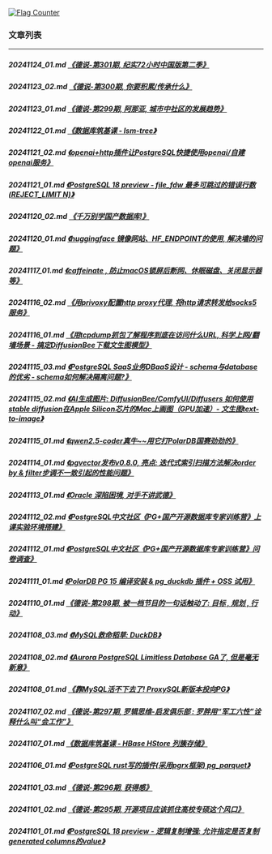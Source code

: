 <a rel="nofollow" href="http://info.flagcounter.com/h9V1"  ><img src="http://s03.flagcounter.com/count/h9V1/bg_FFFFFF/txt_000000/border_CCCCCC/columns_2/maxflags_12/viewers_0/labels_0/pageviews_0/flags_0/"  alt="Flag Counter"  border="0"  ></a>  
  
### 文章列表  
----  
##### 20241124_01.md   [《德说-第301期, 纪实72小时中国版第二季》](20241124_01.md)  
##### 20241123_02.md   [《德说-第300期, 你要积累/传承什么》](20241123_02.md)  
##### 20241123_01.md   [《德说-第299期, 阿那亚, 城市中社区的发展趋势》](20241123_01.md)  
##### 20241122_01.md   [《数据库筑基课 - lsm-tree》](20241122_01.md)  
##### 20241121_02.md   [《openai+http插件让PostgreSQL快捷使用openai/自建openai服务》](20241121_02.md)  
##### 20241121_01.md   [《PostgreSQL 18 preview - file_fdw 最多可跳过的错误行数(REJECT_LIMIT N)》](20241121_01.md)  
##### 20241120_02.md   [《千万别学国产数据库!》](20241120_02.md)  
##### 20241120_01.md   [《huggingface 镜像网站、HF_ENDPOINT的使用, 解决墙的问题》](20241120_01.md)  
##### 20241117_01.md   [《caffeinate , 防止macOS锁屏后断网、休眠磁盘、关闭显示器等》](20241117_01.md)  
##### 20241116_02.md   [《用privoxy配置http proxy代理, 将http请求转发给socks5服务》](20241116_02.md)  
##### 20241116_01.md   [《用tcpdump抓包了解程序到底在访问什么URL, 科学上网/翻墙场景 - 搞定DiffusionBee下载文生图模型》](20241116_01.md)  
##### 20241115_03.md   [《PostgreSQL SaaS业务DBaaS设计 - schema与database的优劣 - schema如何解决隔离问题?》](20241115_03.md)  
##### 20241115_02.md   [《AI生成图片: DiffusionBee/ComfyUI/Diffusers 如何使用stable diffusion在Apple Silicon芯片的Mac上画图（GPU加速）- 文生图text-to-image》](20241115_02.md)  
##### 20241115_01.md   [《qwen2.5-coder真牛~~用它打PolarDB国赛劲劲的》](20241115_01.md)  
##### 20241114_01.md   [《pgvector发布v0.8.0, 亮点: 迭代式索引扫描方法解决order by & filter步调不一致引起的性能问题》](20241114_01.md)  
##### 20241113_01.md   [《Oracle 深陷困境, 对手不讲武德》](20241113_01.md)  
##### 20241112_02.md   [《PostgreSQL中文社区《PG+国产开源数据库专家训练营》上课实验环境搭建》](20241112_02.md)  
##### 20241112_01.md   [《PostgreSQL中文社区《PG+国产开源数据库专家训练营》问卷调查》](20241112_01.md)  
##### 20241111_01.md   [《PolarDB PG 15 编译安装 & pg_duckdb 插件 + OSS 试用》](20241111_01.md)  
##### 20241110_01.md   [《德说-第298期, 被一档节目的一句话触动了: 目标 , 规划 , 行动》](20241110_01.md)  
##### 20241108_03.md   [《MySQL救命稻草: DuckDB》](20241108_03.md)  
##### 20241108_02.md   [《Aurora PostgreSQL Limitless Database GA了, 但是毫无新意》](20241108_02.md)  
##### 20241108_01.md   [《靠MySQL活不下去了! ProxySQL新版本投向PG》](20241108_01.md)  
##### 20241107_02.md   [《德说-第297期, 罗辑思维-启发俱乐部 : 罗胖用“军工六性”诠释什么叫“会工作”》](20241107_02.md)  
##### 20241107_01.md   [《数据库筑基课 - HBase HStore 列簇存储》](20241107_01.md)  
##### 20241106_01.md   [《PostgreSQL rust写的插件(采用pgrx框架) pg_parquet》](20241106_01.md)  
##### 20241101_03.md   [《德说-第296期, 获得感》](20241101_03.md)  
##### 20241101_02.md   [《德说-第295期, 开源项目应该抓住高校专硕这个风口》](20241101_02.md)  
##### 20241101_01.md   [《PostgreSQL 18 preview - 逻辑复制增强: 允许指定是否复制generated columns的value》](20241101_01.md)  
